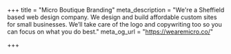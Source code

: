 +++
title = "Micro Boutique Branding"
meta_description = "We're a Sheffield based web design company. We design and build affordable custom sites for small businesses. We’ll take care of the logo and copywriting too so you can focus on what you do best."
meta_og_url = "https://wearemicro.co/"

+++
